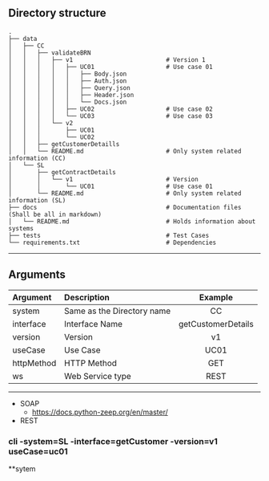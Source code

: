 ## Directory structure
    .
    ├── data
    │   ├── CC
    │   │   ├── validateBRN
    │   │   │   ├── v1                          # Version 1
    │   │   │   │   ├── UC01                    # Use case 01
    │   │   │   │   │   ├── Body.json
    │   │   │   │   │   ├── Auth.json
    │   │   │   │   │   ├── Query.json
    │   │   │   │   │   ├── Header.json
    │   │   │   │   │   └── Docs.json
    │   │   │   │   ├── UC02                    # Use case 02
    │   │   │   │   └── UC03                    # Use case 03
    │   │   │   └── v2
    │   │   │       ├── UC01
    │   │   │       └── UC02
    │   │   ├── getCustomerDetaills
    │   │   └── README.md                       # Only system related information (CC)
    │   └── SL
    │       ├── getContractDetails
    │       │   └── v1                          # Version
    │       │       └── UC01                    # Use case 01
    │       └── README.md                       # Only system related information (SL)
    ├── docs                                    # Documentation files (Shall be all in markdown)
    │   └── README.md                           # Holds information about systems
    ├── tests                                   # Test Cases
    └── requirements.txt                        # Dependencies

---
## Arguments

| Argument  |   Description |   Example |
| :---        |    :----   |          :---: |
| system      | Same as the Directory name | CC   |
| interface   | Interface Name | getCustomerDetails     |
| version   |   Version     | v1 |
| useCase   |   Use Case     | UC01 |   
|httpMethod |   HTTP Method   | GET |
|ws     |   Web Service type   |REST    |

---

- SOAP
  - https://docs.python-zeep.org/en/master/
- REST


### cli -system=SL -interface=getCustomer -version=v1 useCase=uc01

**sytem